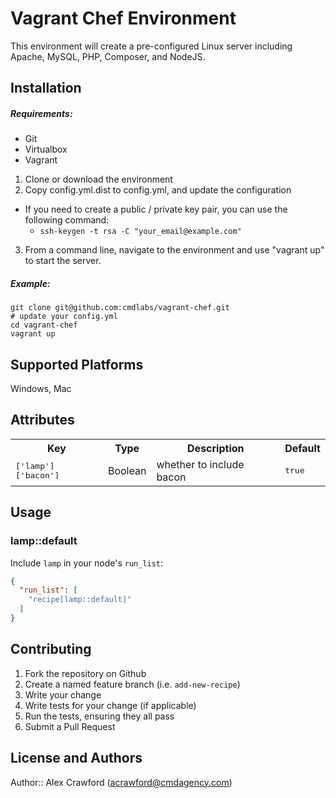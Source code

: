 # Vagrant Chef Environment

This environment will create a pre-configured Linux server including Apache, MySQL, PHP, Composer, and NodeJS.

## Installation

##### Requirements:

- Git 
- Virtualbox
- Vagrant

1. Clone or download the environment
2. Copy config.yml.dist to config.yml, and update the configuration
  - If you need to create a public / private key pair, you can use the following command:
    - `ssh-keygen -t rsa -C "your_email@example.com"`
3. From a command line, navigate to the environment and use "vagrant up" to start the server.

##### Example:

```
git clone git@github.com:cmdlabs/vagrant-chef.git
# update your config.yml
cd vagrant-chef
vagrant up
```

## Supported Platforms

Windows, Mac

## Attributes

<table>
  <tr>
    <th>Key</th>
    <th>Type</th>
    <th>Description</th>
    <th>Default</th>
  </tr>
  <tr>
    <td><tt>['lamp']['bacon']</tt></td>
    <td>Boolean</td>
    <td>whether to include bacon</td>
    <td><tt>true</tt></td>
  </tr>
</table>

## Usage

### lamp::default

Include `lamp` in your node's `run_list`:

```json
{
  "run_list": [
    "recipe[lamp::default]"
  ]
}
```

## Contributing

1. Fork the repository on Github
2. Create a named feature branch (i.e. `add-new-recipe`)
3. Write your change
4. Write tests for your change (if applicable)
5. Run the tests, ensuring they all pass
6. Submit a Pull Request

## License and Authors

Author:: Alex Crawford (acrawford@cmdagency.com)
